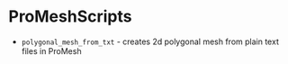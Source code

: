 # ProMeshScripts
- `polygonal_mesh_from_txt` - creates 2d polygonal mesh from plain text files in ProMesh
